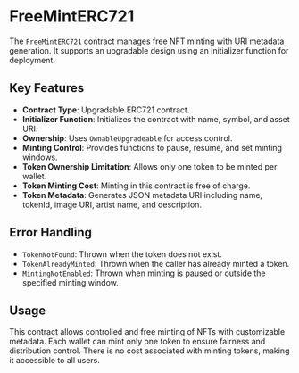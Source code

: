 # FreeMintERC721

The `FreeMintERC721` contract manages free NFT minting with URI metadata generation. It supports an upgradable design using an initializer function for deployment.

## Key Features

- **Contract Type**: Upgradable ERC721 contract.
- **Initializer Function**: Initializes the contract with name, symbol, and asset URI.
- **Ownership**: Uses `OwnableUpgradeable` for access control.
- **Minting Control**: Provides functions to pause, resume, and set minting windows.
- **Token Ownership Limitation**: Allows only one token to be minted per wallet.
- **Token Minting Cost**: Minting in this contract is free of charge.
- **Token Metadata**: Generates JSON metadata URI including name, tokenId, image URI, artist name, and description.

## Error Handling

- `TokenNotFound`: Thrown when the token does not exist.
- `TokenAlreadyMinted`: Thrown when the caller has already minted a token.
- `MintingNotEnabled`: Thrown when minting is paused or outside the specified minting window.

## Usage

This contract allows controlled and free minting of NFTs with customizable metadata. Each wallet can mint only one token to ensure fairness and distribution control. There is no cost associated with minting tokens, making it accessible to all users.
